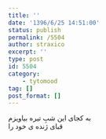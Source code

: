 ```yaml
---
title: ''
date: '1396/6/25 14:51:00'
status: publish
permalink: /5504
author: straxico
excerpt: ''
type: post
id: 5504
category:
    - tytomood
tag: []
post_format: []
---
```

به کجای این شبِ تیره بیاویزم  
قبای ژنده ی خود را